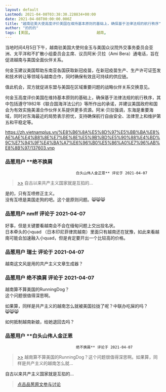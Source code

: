 ```yaml
---
layout: default
Lastmod: 2021-04-08T03:38:30.228834+00:00
date: 2021-04-08T00:00:00.000Z
title: "越南驻美大使高度评价美国在维持基本原则的基础上，确保基于法律法规的航行秩序"
author: "的的的"
tags: [美国,								越南,								南海,								东海]
---
```


当地时间4月5日下午，越南驻美国大使何金玉与美国众议院外交事务委员会亚洲、太平洋和不扩散小组委员会主席、议员阿米·贝拉（Ami Bera）通电话，旨在促进越南与美国全面伙伴关系。  
  
何金玉建议美国帮助东南亚各国获取新冠疫苗，在新冠疫苗生产、生产许可证签发和技术转让等领域与越南合作，同时确保有效且可持续的供应链。  
  
值此机会，双方就促进东盟与美国在区域重要问题的战略伙伴关系交换意见。  
  
何金玉高度评价美国在维持基本原则的基础上，确保基于法律法规的航行秩序，其中包括遵守1982年《联合国海洋法公约》等所作出的承诺，并建议美国政府和国会为有效实施美湄合作伙伴关系提供更多资源。阿米·贝拉强调，东海是重要海域，同时对东海最近的局势表示担忧，支持确保航行自由安全、法律至上和维护第五和平稳定等。  
  
https://zh.vietnamplus.vn/%E8%B6%8A%E5%8D%97%E5%BB%BA%E8%AE%AE%E4%B8%8E%E7%BE%8E%E5%9B%BD%E5%90%88%E4%BD%9C%E7%94%9F%E4%BA%A7%E6%96%B0%E5%86%A0%E7%96%AB%E8%8B%97/137603.vnp

            
### 品葱用户 **绝不换肩				
									白头山伟人金正恩** 评论于 2021-04-07
        
> [\>>]( "/article/item_id-628046#") 自古以来共产主义国家就是互掐的...

  
  
是的，只有互喷修正主义。  
没有互喷是美国走狗的吧。这个是原则问题。😸😸😸
        


            
### 品葱用户 **nmff** 评论于 2021-04-07
        
好事，但是关键要看越南会不会在缅甸问题上交出投名状。  
日本牵头的小quad （日本印尼菲律宾越南）里面只有越南还在犹豫，如此来看越南可能会加速融入小quad，但是肯定要开出一个比较高的价格。
        


            
### 品葱用户 **瑞士** 评论于 2021-04-07
        
越南这文风是用的共产主义文章生成器？
        


            
### 品葱用户 **绝不换肩** 评论于 2021-04-07
        
越南算不算美国的RunningDog？  
这个问题很值得深思啊。  
  
如果算，同样是共产主义的越南怎么就被美国拉拢了呢？中联办吃屎的吗？  
😸😸😸  
  
如何抵制越南新娘，给她退回去吗？
        


            
### 品葱用户 **白头山伟人金正恩				
									绝不换肩** 评论于 2021-04-07
        
> [\>>]( "/article/item_id-628043#") 越南算不算美国的RunningDog？这个问题很值得深思啊。如果算，同样是共产主义的越南怎么就...

  
  
自古以来共产主义国家就是互掐的...
        






> [点击品葱原文参与讨论](https://pincong.rocks/article/id-31120__sort_key-agree_count__sort-DESC)

